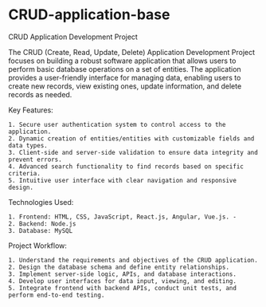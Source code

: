# CRUD-application-base

CRUD Application Development Project

The CRUD (Create, Read, Update, Delete) Application Development Project focuses on building a robust software application that allows users to perform basic database operations on a set of entities. The application provides a user-friendly interface for managing data, enabling users to create new records, view existing ones, update information, and delete records as needed.

Key Features:

    1. Secure user authentication system to control access to the application. 
    2. Dynamic creation of entities/entities with customizable fields and data types. 
    3. Client-side and server-side validation to ensure data integrity and prevent errors. 
    4. Advanced search functionality to find records based on specific criteria.
    5. Intuitive user interface with clear navigation and responsive design. 
    
Technologies Used:

    1. Frontend: HTML, CSS, JavaScript, React.js, Angular, Vue.js. - 
    2. Backend: Node.js
    3. Database: MySQL
    
Project Workflow:

    1. Understand the requirements and objectives of the CRUD application. 
    2. Design the database schema and define entity relationships. 
    3. Implement server-side logic, APIs, and database interactions. 
    4. Develop user interfaces for data input, viewing, and editing. 
    5. Integrate frontend with backend APIs, conduct unit tests, and perform end-to-end testing. 
    
